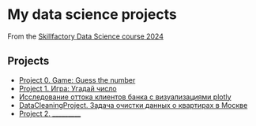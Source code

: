 # My data science projects

From the [Skillfactory Data Science course 2024](https://skillfactory.ru/data-scientist)

## Projects

* [Project 0. Game: Guess the number](https://github.com/dafe1988/SF-DSPR-174/tree/main/Project_0)
* [Project 1. Игра: Угадай число](https://github.com/dafe1988/SF-DSPR-174/tree/main/Project_1)
* [Исследование оттока клиентов банка с визуализациями plotly]()
* [DataCleaningProject. Задача очистки данных о квартирах в Москве](https://github.com/dafe1988/SF-DSPR-174/tree/main/DataCleaningProject)
* [Project 2. _________](_____)
